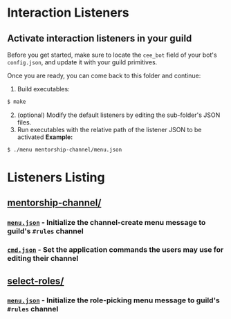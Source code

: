 # Interaction Listeners

## Activate interaction listeners in your guild

Before you get started, make sure to locate the `cee_bot` field of your bot's `config.json`, and
update it with your guild primitives.

Once you are ready, you can come back to this folder and continue:

1. Build executables:
  ```bash
  $ make
  ```
2. (optional) Modify the default listeners by editing the sub-folder's JSON files.
3. Run executables with the relative path of the listener JSON to be activated
  **Example:**
  ```bash
  $ ./menu mentorship-channel/menu.json
  ```

# Listeners Listing

## [mentorship-channel/](mentorship-channel/)
### [`menu.json`](mentorship-channel/menu.json) - Initialize the channel-create menu message to guild's `#rules` channel
### [`cmd.json`](mentorship-channel/cmd.json) - Set the application commands the users may use for editing their channel

## [select-roles/](select-roles/)
### [`menu.json`](select-roles/menu.json) - Initialize the role-picking menu message to guild's `#rules` channel
